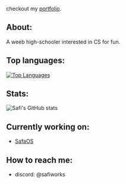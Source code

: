 checkout my [portfolio](https://safiworks.github.io).

## About:
A weeb high-schooler interested in CS for fun.

## Top languages:
 [![Top Languages](https://github-readme-stats-jet-iota-97.vercel.app/api/top-langs/?username=safiworks&role=OWNER,COLLABORATOR,ORGANIZATION_MEMBER&theme=radical&layout=compact)](https://github.com/safiworks)
## Stats:
![Safi's GitHub stats](https://github-readme-stats-jet-iota-97.vercel.app/api?username=safiworks&role=OWNER,COLLABORATOR,ORGANIZATION_MEMBER&show_icons=true&theme=radical)
## Currently working on: 
- [SafaOS](https://github.com/SafaOS/SafaOS)

## How to reach me:
   - discord: @safiworks
